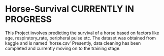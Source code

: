# Horse-Survival CURRENTLY IN PROGRESS 
This Project involves predicting the survival of a horse based on factors like age, respiratory_rate, peripheral pulse etc.
The dataset was obtained from kaggle and is named 'horse.csv'
Presently, data cleaning has been completed and currently moving on to the training stage.

